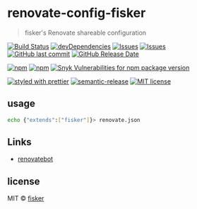 # renovate-config-fisker

> fisker's Renovate shareable configuration

[![Build Status](https://img.shields.io/travis/fisker/renovate-config-fisker/master.svg?style=flat-square)](https://travis-ci.org/fisker/renovate-config-fisker)
[![devDependencies](https://img.shields.io/david/dev/fisker/renovate-config-fisker.svg?style=flat-square)](<[https://github.com/semantic-release/semantic-release](https://david-dm.org/fisker/renovate-config-fisker)>)
[![Issues](http://img.shields.io/github/issues/fisker/renovate-config-fisker.svg?style=flat-square)](https://github.com/fisker/renovate-config-fisker/issues)
[![Issues](https://img.shields.io/github/issues-pr/fisker/renovate-config-fisker.svg?style=flat-square)](https://github.com/fisker/renovate-config-fisker/pulls)
[![GitHub last commit](https://img.shields.io/github/last-commit/fisker/renovate-config-fisker.svg?style=flat-square)](https://github.com/fisker/renovate-config-fisker/commits)
[![GitHub Release Date](https://img.shields.io/github/release-date/fisker/renovate-config-fisker.svg?style=flat-square)](https://github.com/fisker/renovate-config-fisker/releases)

[![npm](https://img.shields.io/npm/v/renovate-config-fisker.svg?style=flat-square)](https://www.npmjs.com/package/renovate-config-fisker)
[![npm](https://img.shields.io/npm/dt/renovate-config-fisker.svg?style=flat-square)](https://www.npmjs.com/package/renovate-config-fisker)
[![Snyk Vulnerabilities for npm package version](https://img.shields.io/snyk/vulnerabilities/npm/renovate-config-fisker.svg?style=flat-square)](https://snyk.io/vuln/npm:renovate-config-fisker)

[![styled with prettier](https://img.shields.io/badge/styled_with-prettier-ff69b4.svg?style=flat-square)](https://github.com/prettier/prettier)
[![semantic-release](https://img.shields.io/badge/%20%20%F0%9F%93%A6%F0%9F%9A%80-semantic--release-e10079.svg?style=flat-square)](https://github.com/semantic-release/semantic-release)
[![MIT license](https://img.shields.io/github/license/fisker/renovate-config-fisker.svg?style=flat-square)](http://opensource.org/licenses/MIT)

## usage

```sh
echo {"extends":["fisker"]}> renovate.json
```

## Links

- [renovatebot](https://renovatebot.com/)

## license

MIT © [fisker](https://www.fiskercheung.com)
